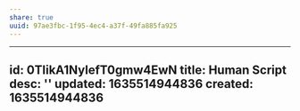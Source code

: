 ```yaml
---
share: true
uuid: 97ae3fbc-1f95-4ec4-a37f-49fa885fa925
---
```

---
id: 0TIikA1NylefT0gmw4EwN
title: Human Script
desc: ''
updated: 1635514944836
created: 1635514944836
---

